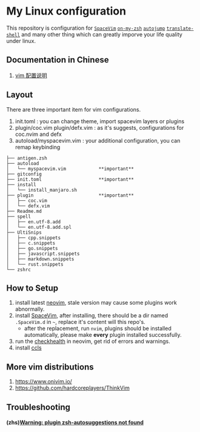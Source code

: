 # My Linux configuration
This repository is configuration for [`SpaceVim`](http://spacevim.org/)
[`on-my-zsh`](https://github.com/robbyrussell/oh-my-zsh)
[`autojump`](https://github.com/wting/autojump) 
[`translate-shell`](https://github.com/soimort/translate-shell)
and many other thing which can greatly imporve your life quality under linux.

## Documentation in Chinese
1. [vim 配置说明](./doc/vim-zh.md)

## Layout
There are three important item for vim configurations.
1. init.toml : you can change theme, import spacevim layers or plugins
2. plugin/coc.vim plugin/defx.vim : as it's suggests, configurations for coc.nvim and defx
3. autoload/myspacevim.vim : your additional configuration, you can remap keybinding

```
├── antigen.zsh
├── autoload
│   └── myspacevim.vim            **important**
├── gitconfig
├── init.toml                     **important**
├── install
│   └── install_manjaro.sh
├── plugin                        **important**
│   ├── coc.vim
│   └── defx.vim
├── Readme.md
├── spell
│   ├── en.utf-8.add
│   └── en.utf-8.add.spl
├── UltiSnips
│   ├── cpp.snippets
│   ├── c.snippets
│   ├── go.snippets
│   ├── javascript.snippets
│   ├── markdown.snippets
│   └── rust.snippets
└── zshrc
```

## How to Setup
1. install latest [neovim](https://github.com/neovim/neovim), stale version may cause some plugins work abnormally.
2. install [SpaceVim](https://spacevim.org/), after installing, there should be a dir named `.SpaceVim.d` in `~`, replace it's content will this repo's.
    * after the replacement, run `nvim`, plugins should be installed automatically, please make **every** plugin installed successfully.
3. run the [checkhealth](https://neovim.io/doc/user/pi_health.html) in neovim, get rid of errors and warnings.
4. install [ccls](https://github.com/MaskRay/ccls)

## More vim distributions
1. https://www.onivim.io/
2. https://github.com/hardcoreplayers/ThinkVim

## Troubleshooting
#### (zhs)[Warning: plugin zsh-autosuggestions not found](https://github.com/robbyrussell/oh-my-zsh/issues/7688)
